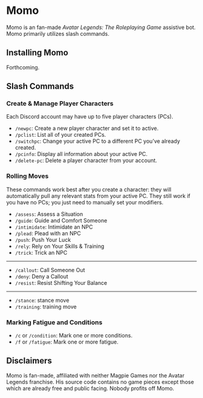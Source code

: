 # Momo

Momo is an fan-made *Avatar Legends: The Roleplaying Game* assistive bot. Momo primarily utilizes slash commands.

## Installing Momo

Forthcoming.
<!-- Todo: add installation instructions -->

## Slash Commands

### Create & Manage Player Characters

Each Discord account may have up to five player characters (PCs).

* ``/newpc``: Create a new player character and set it to active.
* ``/pclist``: List all of your created PCs.
* ``/switchpc``: Change your active PC to a different PC you’ve already created.
* ``/pcinfo``: Display all information about your active PC.
* ``/delete-pc``: Delete a player character from your account.

### Rolling Moves

These commands work best after you create a character: they will automatically pull any relevant stats from your active PC. They still work if you have no PCs; you just need to manually set your modifiers.

* ``/assess``: Assess a Situation
* ``/guide``: Guide and Comfort Someone
* ``/intimidate``: Intimidate an NPC
* ``/plead``: Plead with an NPC
* ``/push``: Push Your Luck
* ``/rely``: Rely on Your Skills & Training
* ``/trick``: Trick an NPC
---
* ``/callout``: Call Someone Out
* ``/deny``: Deny a Callout
* ``/resist``: Resist Shifting Your Balance
---
* ``/stance``: stance move
* ``/training``: training move

### Marking Fatigue and Conditions

* ``/c`` or ``/condition``: Mark one or more conditions.
* ``/f`` or ``/fatigue``: Mark one or more fatigue.

## Disclaimers

Momo is fan-made, affiliated with neither Magpie Games nor the Avatar Legends franchise. His source code contains no game pieces except those which are already free and public facing. Nobody profits off Momo.
